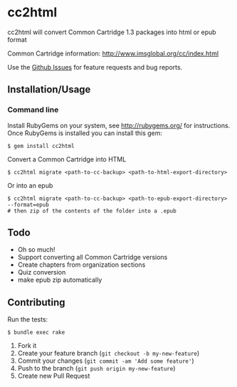 # cc2html

cc2html will convert Common Cartridge 1.3 packages into html or epub format

Common Cartridge information: http://www.imsglobal.org/cc/index.html

Use the [Github Issues](https://github.com/instructure/cc2html/issues?state=open)
for feature requests and bug reports.

## Installation/Usage

### Command line
Install RubyGems on your system, see http://rubygems.org/ for instructions.
Once RubyGems is installed you can install this gem:

    $ gem install cc2html

Convert a Common Cartridge into HTML

    $ cc2html migrate <path-to-cc-backup> <path-to-html-export-directory>

Or into an epub

    $ cc2html migrate <path-to-cc-backup> <path-to-epub-export-directory> --format=epub
    # then zip of the contents of the folder into a .epub

## Todo

 * Oh so much!
 * Support converting all Common Cartridge versions
 * Create chapters from organization sections
 * Quiz conversion
 * make epub zip automatically

## Contributing

Run the tests:

    $ bundle exec rake

1. Fork it
2. Create your feature branch (`git checkout -b my-new-feature`)
3. Commit your changes (`git commit -am 'Add some feature'`)
4. Push to the branch (`git push origin my-new-feature`)
5. Create new Pull Request
